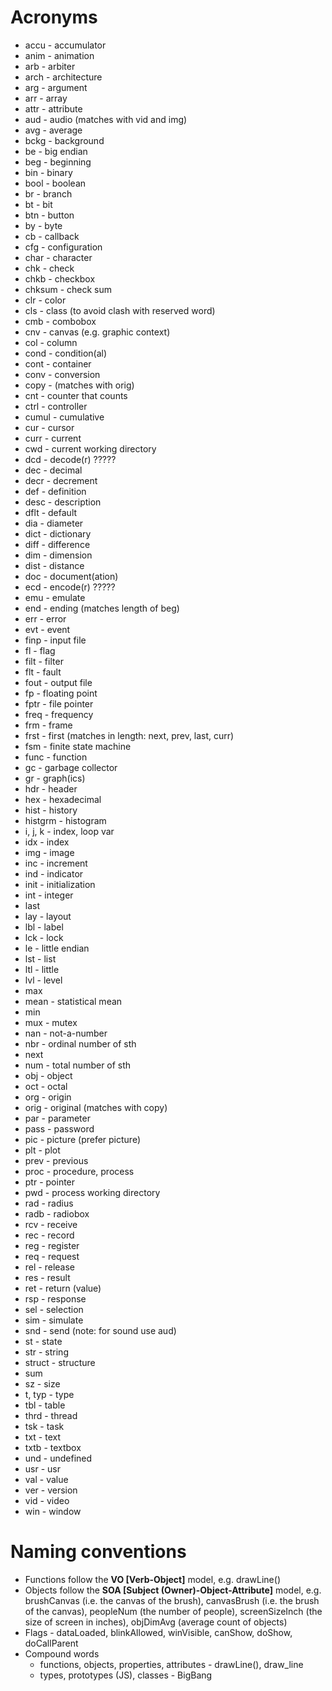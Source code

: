 # Acronyms

* accu - accumulator
* anim - animation
* arb - arbiter
* arch - architecture
* arg - argument
* arr - array
* attr - attribute
* aud - audio (matches with vid and img)
* avg - average
* bckg - background
* be - big endian
* beg - beginning
* bin - binary
* bool - boolean
* br - branch
* bt - bit
* btn - button
* by - byte
* cb - callback
* cfg - configuration
* char - character
* chk - check
* chkb - checkbox
* chksum - check sum
* clr - color
* cls - class (to avoid clash with reserved word)
* cmb - combobox
* cnv - canvas (e.g. graphic context)
* col - column
* cond - condition(al)
* cont - container
* conv - conversion
* copy - (matches with orig)
* cnt - counter that counts
* ctrl - controller
* cumul - cumulative
* cur - cursor
* curr - current
* cwd - current working directory
* dcd - decode(r)  ?????
* dec - decimal
* decr - decrement
* def - definition
* desc - description
* dflt - default
* dia - diameter
* dict - dictionary
* diff - difference
* dim - dimension
* dist - distance
* doc - document(ation)
* ecd - encode(r) ?????
* emu - emulate
* end - ending (matches length of beg)
* err - error
* evt - event
* finp - input file
* fl - flag
* filt - filter
* flt - fault
* fout - output file
* fp - floating point
* fptr - file pointer
* freq - frequency
* frm - frame
* frst - first (matches in length: next, prev, last, curr)
* fsm - finite state machine
* func - function
* gc - garbage collector
* gr - graph(ics)
* hdr - header
* hex - hexadecimal
* hist - history
* histgrm - histogram
* i, j, k - index, loop var
* idx - index
* img - image
* inc - increment
* ind - indicator
* init - initialization
* int - integer
* last
* lay - layout
* lbl - label
* lck - lock
* le - little endian
* lst - list
* ltl - little
* lvl - level
* max
* mean - statistical mean
* min
* mux - mutex
* nan - not-a-number
* nbr - ordinal number of sth
* next
* num - total number of sth
* obj - object
* oct - octal
* org - origin
* orig - original (matches with copy)
* par - parameter
* pass - password
* pic - picture (prefer picture)
* plt - plot
* prev - previous
* proc - procedure, process
* ptr - pointer
* pwd - process working directory
* rad - radius
* radb - radiobox
* rcv - receive
* rec - record
* reg - register
* req - request
* rel - release
* res - result
* ret - return (value)
* rsp - response
* sel - selection
* sim - simulate
* snd - send (note: for sound use aud)
* st - state
* str - string
* struct - structure
* sum
* sz - size
* t, typ - type
* tbl - table
* thrd - thread
* tsk - task
* txt - text
* txtb - textbox
* und - undefined
* usr - usr
* val - value
* ver - version
* vid - video
* win - window

# Naming conventions

* Functions follow the **VO [Verb-Object]** model, e.g. drawLine()
* Objects follow the **SOA [Subject (Owner)-Object-Attribute]** model, e.g. brushCanvas (i.e. the canvas of the brush), canvasBrush (i.e. the brush of the canvas), peopleNum (the number of people), screenSizeInch (the size of screen in inches), objDimAvg (average count of objects)
* Flags - dataLoaded, blinkAllowed, winVisible, canShow, doShow, doCallParent
* Compound words   
  * functions, objects, properties, attributes - drawLine(), draw_line
  * types, prototypes (JS), classes - BigBang
